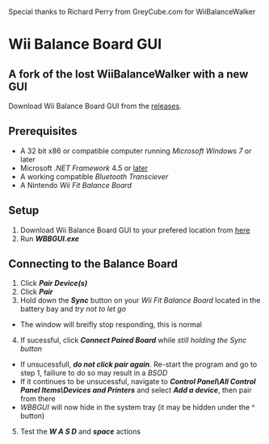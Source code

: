 Special thanks to Richard Perry from GreyCube.com for WiiBalanceWalker

# Wii Balance Board GUI
## A fork of the lost WiiBalanceWalker with a new GUI

Download Wii Balance Board GUI from the [releases](https://github.com/TheOneTrueCode/Wii-Balance-Board-GUI/releases "WBBGUI download").

## Prerequisites

* A 32 bit x86 or compatible computer running *Microsoft Windows 7* or later
* Microsoft *.NET Framework* 4.5 or [later](https://www.microsoft.com/en-us/download/confirmation.aspx?id=55170)
* A working compatible *Bluetooth Transciever*
* A Nintendo *Wii Fit Balance Board*

## Setup

1. Download Wii Balance Board GUI to your prefered location from [here](https://github.com/TheOneTrueCode/Wii-Balance-Board-GUI/releases "WBBGUI download")
2. Run ***WBBGUI.exe***

## Connecting to the Balance Board

1. Click ***Pair Device(s)***
2. Click ***Pair***
3. Hold down the ***Sync*** button on your *Wii Fit Balance Board* located in the battery bay and *try not to let go*
  * The window will breifly stop responding, this is normal
4. If sucessful, click ***Connect Paired Board*** while *still holding the Sync button*
  * If unsucessfull, ***do not click pair again***. Re-start the program and go to step 1, failiure to do so may result in a *BSOD*
  * If it continues to be unsucessful, navigate to ***Control Panel\All Control Panel Items\Devices and Printers*** and select ***Add a device***, then pair from there
* *WBBGUI* will now hide in the system tray (it may be hidden under the ^ button)
5. Test the ***W A S D*** and ***space*** actions

